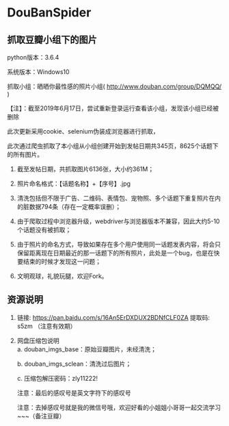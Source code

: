 # DouBanSpider
## 抓取豆瓣小组下的图片

python版本：3.6.4

系统版本：Windows10

抓取小组：晒晒你最性感的照片小组( <http://www.douban.com/group/DQMQQ/> ) 

【注】：截至2019年6月17日，尝试重新登录运行查看该小组，发现该小组已经被删除

此次更新采用cookie、selenium伪装成浏览器进行抓取，

此次通过爬虫抓取了本小组从小组创建开始到发帖日期共345页，8625个话题下的所有图片。

1. 截至发帖日期，共抓取图片6136张，大小约361M；

2. 照片命名格式：【话题名称】+【序号】.jpg

3. 清洗包括但不限于广告、二维码、表情包、宠物照、多个话题下重复照片在内的脏数据794条（存在一定概率误删）；

4. 由于爬取过程中浏览器升级，webdriver与浏览器版本不兼容，因此大约5-10个话题没有被抓取；

5. 由于照片的命名方式，导致如果存在多个用户使用同一话题发表内容，将会只保留距离现在日期最近的那一话题下的所有照片，此处是一个bug，也是在快要结束的时候才发现这一问题；

6. 文明观球，礼貌玩腿，欢迎Fork。

## 资源说明
1. 链接: https://pan.baidu.com/s/16An5ErDXDUX2BDNfCLF0ZA 提取码: s5zm （注意有效期）

2. 网盘压缩包说明    
   a. douban_imgs_base：原始豆瓣图片，未经清洗；
        
   b. douban_imgs_sclean：清洗过后图片；
        
   c. 压缩包解压密码：zly11222!
                 
   注意：最后的感叹号是英文字符下的感叹号
                 
   注意：去掉感叹号就是我的微信号哦，欢迎好看的小姐姐小哥哥一起交流学习~~~（备注豆瓣）

